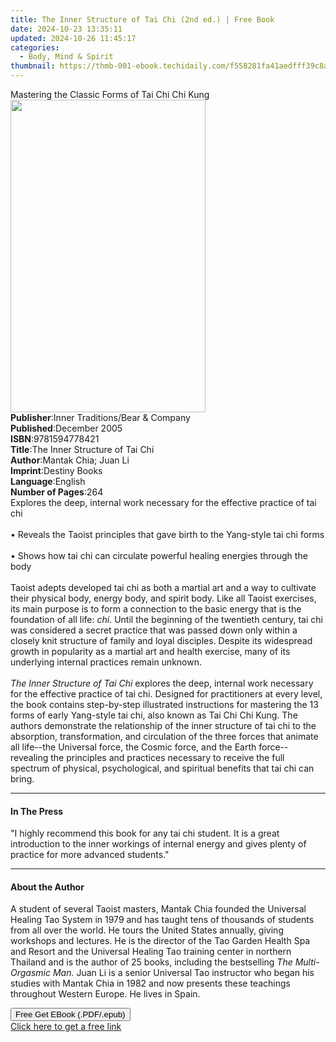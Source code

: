```yaml
---
title: The Inner Structure of Tai Chi (2nd ed.) | Free Book
date: 2024-10-23 13:35:11
updated: 2024-10-26 11:45:17
categories:
  - Body, Mind & Spirit
thumbnail: https://thmb-001-ebook.techidaily.com/f558281fa41aedfff39c8adfcf35d69ad5e51bfbe03a5334fb8a8efd54aa0a14.jpg
---
```

<main id="book-container">
  <div class="flex flex-col">
    <div class="book-brief flex-1 py-6 px-4 sm:p-6 md:py-10 md:px-8">
      <!-- brief-->
      <div class="book-brief-main">
        Mastering the Classic Forms of Tai Chi Chi Kung
      </div>
    </div>
    <div
      class="book-meta-info flex-1 grid gap-4 col-start-1 col-end-3 row-start-1 sm:mb-6 sm:grid-cols-4 lg:gap-6 lg:col-start-2 lg:row-end-6 lg:row-span-6 lg:mb-0"
    >
      <div
        class="book-meta-info-left place-content-center mt-4 p-4 text-sm leading-6 col-start-2 col-span-2 dark:text-slate-400"
      >
        <img
          class="w-full h-500 object-cover rounded-lg sm:h-255 sm:col-span-2 lg:col-span-full"
          src="https://img-001-ebook.techidaily.com/a134ccb86c920366ceb7bd80ccb3dd3727ef9f5e824befd1370e5071a012313b.jpg"
          alt=""
          width="312"
          height="500"
        />
      </div>
      <div
        class="book-meta-info-right mt-2 col-start-1 row-start-2 col-span-3 self-center"
      >
        <!-- meta data  -->
        <div class="flex flex-col px-4 md:px-8">
          <div class="flex-1">
            <strong>Publisher</strong>:<span class="px-2"
              >Inner Traditions/Bear &amp; Company</span
            >
          </div>
          <div class="flex-1">
            <strong>Published</strong>:<span class="px-2">December 2005</span>
          </div>
          <div class="flex-1">
            <strong>ISBN</strong>:<span class="px-2">9781594778421</span>
          </div>
          <div class="flex-1">
            <strong>Title</strong>:<span class="px-2"
              >The Inner Structure of Tai Chi</span
            >
          </div>
          <div class="flex-1">
            <strong>Author</strong>:<span class="px-2"
              >Mantak Chia; Juan Li</span
            >
          </div>
          <div class="flex-1">
            <strong>Imprint</strong>:<span class="px-2">Destiny Books</span>
          </div>
          <div class="flex-1">
            <strong>Language</strong>:<span class="px-2">English</span>
          </div>
          <div class="flex-1">
            <strong>Number of Pages</strong>:<span class="px-2">264</span>
          </div>
        </div>
      </div>
    </div>
    <div class="book-description flex-1 py-6 px-4 sm:p-6 md:py-10 md:px-8">
      <div class="book-description-main">
        <div accordion-content="" id="description">
          Explores the deep, internal work necessary for the effective practice
          of tai chi<br /><br />• Reveals the Taoist principles that gave birth
          to the Yang-style tai chi forms<br /><br />• Shows how tai chi can
          circulate powerful healing energies through the body<br /><br />Taoist
          adepts developed tai chi as both a martial art and a way to cultivate
          their physical body, energy body, and spirit body. Like all Taoist
          exercises, its main purpose is to form a connection to the basic
          energy that is the foundation of all life: <i>chi.</i> Until the
          beginning of the twentieth century, tai chi was considered a secret
          practice that was passed down only within a closely knit structure of
          family and loyal disciples. Despite its widespread growth in
          popularity as a martial art and health exercise, many of its
          underlying internal practices remain unknown.<br /><br /><i
            >The Inner Structure of Tai Chi</i
          >
          explores the deep, internal work necessary for the effective practice
          of tai chi. Designed for practitioners at every level, the book
          contains step-by-step illustrated instructions for mastering the 13
          forms of early Yang-style tai chi, also known as Tai Chi Chi Kung. The
          authors demonstrate the relationship of the inner structure of tai chi
          to the absorption, transformation, and circulation of the three forces
          that animate all life--the Universal force, the Cosmic force, and the
          Earth force--revealing the principles and practices necessary to
          receive the full spectrum of physical, psychological, and spiritual
          benefits that tai chi can bring.
        </div>
        <div class="accordion-fader"></div>
      </div>
    </div>
    <div class="book-excerpts flex-1 py-6 px-4 sm:p-6 md:py-10 md:px-8">
      <!-- excerpts-->
      <div class="book-excerpts-main">
        <hr />
        <h4 class="placeholder placeholder-heading">
          <span>In The Press</span>
        </h4>
        <p>
          "I highly recommend this book for any tai chi student. It is a great
          introduction to the inner workings of internal energy and gives plenty
          of practice for more advanced students."
        </p>
      </div>
    </div>
    <div class="book-about-author flex-1 py-6 px-4 sm:p-6 md:py-10 md:px-8">
      <!-- about author-->
      <div class="book-main-author-main">
        <hr />
        <h4 class="placeholder placeholder-heading">
          <span>About the Author</span>
        </h4>
        <p>
          A student of several Taoist masters, Mantak Chia founded the Universal
          Healing Tao System in 1979 and has taught tens of thousands of
          students from all over the world. He tours the United States annually,
          giving workshops and lectures. He is the director of the Tao Garden
          Health Spa and Resort and the Universal Healing Tao training center in
          northern Thailand and is the author of 25 books, including the
          bestselling <i>The Multi-Orgasmic Man. </i>Juan Li is a senior
          Universal Tao instructor who began his studies with Mantak Chia in
          1982 and now presents these teachings throughout Western Europe. He
          lives in Spain.
        </p>
      </div>
    </div>
    <div class="book-free-get flex-1 py-6 px-4 sm:p-6 md:py-10 md:px-8">
      <button
        id="btn-free-get"
        class="bg-blue-500 hover:bg-blue-700 text-white font-bold py-2 px-4 rounded"
      >
        Free Get EBook (.PDF/.epub)
      </button>
      <div id="countdown-display" class="px-2 text-lg mt-2"></div>
      <a
        id="free-link"
        class="hidden bg-blue-500 hover:bg-blue-700 text-white font-bold py-2 px-4 rounded"
        href="https://www.ebooks.com/en-us/book/95782702/the-inner-structure-of-tai-chi/mantak-chia/"
        target="_blank"
        >Click here to get a free link</a
      >
    </div>
    <script>
      let countdownTime = 0;
      let countdownInterval = null;
      document
        .getElementById('btn-free-get')
        .addEventListener('click', startCountdown);
      function startCountdown() {
        countdownTime = new Date().getTime() + 60000 * 3;
        countdownInterval = setInterval(updateCountdown, 1000);
        document.getElementById('btn-free-get').disabled = true;
        document
          .getElementById('btn-free-get')
          .classList.add('bg-gray-500', 'cursor-not-allowed');
      }
      function updateCountdown() {
        let currentTime = new Date().getTime();
        let timeLeft = countdownTime - currentTime;
        let secondsLeft = Math.floor(timeLeft / 1000);
        document.getElementById('countdown-display').innerHTML =
          `Remaining time: ${secondsLeft} seconds.`;
        if (secondsLeft <= 0) {
          clearInterval(countdownInterval);
          document.getElementById('btn-free-get').classList.add('hidden');
          document.getElementById('free-link').classList.remove('hidden');
          document.getElementById('countdown-display').innerHTML = '';
        }
      }
    </script>
  </div>
</main>
